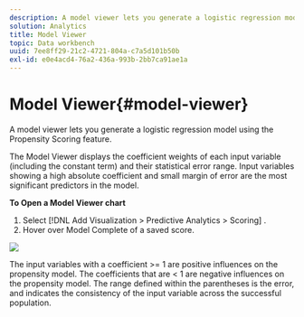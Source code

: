 ```yaml
---
description: A model viewer lets you generate a logistic regression model using the Propensity Scoring feature.
solution: Analytics
title: Model Viewer
topic: Data workbench
uuid: 7ee8ff29-21c2-4721-804a-c7a5d101b50b
exl-id: e0e4acd4-76a2-436a-993b-2bb7ca91ae1a
---
```

# Model Viewer{#model-viewer}

A model viewer lets you generate a logistic regression model using the Propensity Scoring feature.

The Model Viewer displays the coefficient weights of each input variable (including the constant term) and their statistical error range. Input variables showing a high absolute coefficient and small margin of error are the most significant predictors in the model.

**To Open a Model Viewer chart**

1. Select [!DNL Add Visualization > Predictive Analytics > Scoring] . 
1. Hover over Model Complete of a saved score.

![](assets/propensity_model_viewer.png)

The input variables with a coefficient >= 1 are positive influences on the propensity model. The coefficients that are < 1 are negative influences on the propensity model. The range defined within the parentheses is the error, and indicates the consistency of the input variable across the successful population.
